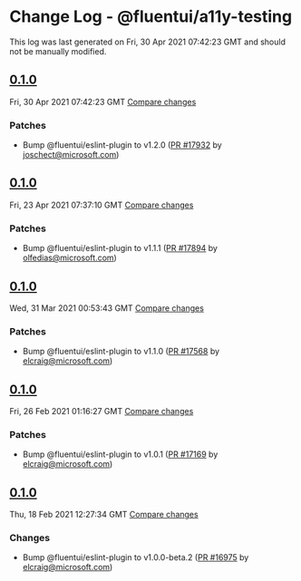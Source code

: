 # Change Log - @fluentui/a11y-testing

This log was last generated on Fri, 30 Apr 2021 07:42:23 GMT and should not be manually modified.

<!-- Start content -->

## [0.1.0](https://github.com/microsoft/fluentui/tree/@fluentui/a11y-testing_v0.1.0)

Fri, 30 Apr 2021 07:42:23 GMT 
[Compare changes](https://github.com/microsoft/fluentui/compare/@fluentui/a11y-testing_v0.1.0..@fluentui/a11y-testing_v0.1.0)

### Patches

- Bump @fluentui/eslint-plugin to v1.2.0 ([PR #17932](https://github.com/microsoft/fluentui/pull/17932) by joschect@microsoft.com)

## [0.1.0](https://github.com/microsoft/fluentui/tree/@fluentui/a11y-testing_v0.1.0)

Fri, 23 Apr 2021 07:37:10 GMT 
[Compare changes](https://github.com/microsoft/fluentui/compare/@fluentui/a11y-testing_v0.1.0..@fluentui/a11y-testing_v0.1.0)

### Patches

- Bump @fluentui/eslint-plugin to v1.1.1 ([PR #17894](https://github.com/microsoft/fluentui/pull/17894) by olfedias@microsoft.com)

## [0.1.0](https://github.com/microsoft/fluentui/tree/@fluentui/a11y-testing_v0.1.0)

Wed, 31 Mar 2021 00:53:43 GMT 
[Compare changes](https://github.com/microsoft/fluentui/compare/@fluentui/a11y-testing_v0.1.0..@fluentui/a11y-testing_v0.1.0)

### Patches

- Bump @fluentui/eslint-plugin to v1.1.0 ([PR #17568](https://github.com/microsoft/fluentui/pull/17568) by elcraig@microsoft.com)

## [0.1.0](https://github.com/microsoft/fluentui/tree/@fluentui/a11y-testing_v0.1.0)

Fri, 26 Feb 2021 01:16:27 GMT 
[Compare changes](https://github.com/microsoft/fluentui/compare/@fluentui/a11y-testing_v0.1.0..@fluentui/a11y-testing_v0.1.0)

### Patches

- Bump @fluentui/eslint-plugin to v1.0.1 ([PR #17169](https://github.com/microsoft/fluentui/pull/17169) by elcraig@microsoft.com)

## [0.1.0](https://github.com/microsoft/fluentui/tree/@fluentui/a11y-testing_v0.1.0)

Thu, 18 Feb 2021 12:27:34 GMT 
[Compare changes](https://github.com/microsoft/fluentui/compare/@fluentui/a11y-testing_v0.1.0..@fluentui/a11y-testing_v0.1.0)

### Changes

- Bump @fluentui/eslint-plugin to v1.0.0-beta.2 ([PR #16975](https://github.com/microsoft/fluentui/pull/16975) by elcraig@microsoft.com)
